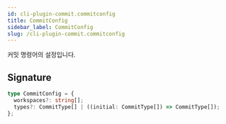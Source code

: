 ```yaml
---
id: cli-plugin-commit.commitconfig
title: CommitConfig
sidebar_label: CommitConfig
slug: /cli-plugin-commit.commitconfig
---
```






커밋 명령어의 설정입니다.

## Signature

```typescript
type CommitConfig = {
  workspaces?: string[];
  types?: CommitType[] | ((initial: CommitType[]) => CommitType[]);
};
```
